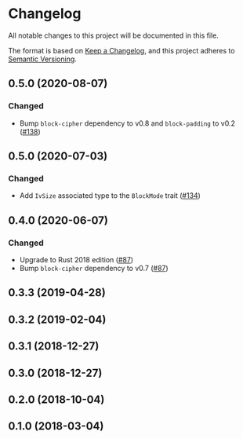 # Changelog

All notable changes to this project will be documented in this file.

The format is based on [Keep a Changelog](https://keepachangelog.com/en/1.0.0/),
and this project adheres to [Semantic Versioning](https://semver.org/spec/v2.0.0.html).

## 0.5.0 (2020-08-07)
### Changed
- Bump `block-cipher` dependency to v0.8 and `block-padding` to v0.2 ([#138])

[#138]: https://github.com/RustCrypto/block-ciphers/pull/138

## 0.5.0 (2020-07-03)
### Changed
- Add `IvSize` associated type to the `BlockMode` trait ([#134])

[#134]: https://github.com/RustCrypto/block-ciphers/pull/134

## 0.4.0 (2020-06-07)
### Changed
- Upgrade to Rust 2018 edition ([#87])
- Bump `block-cipher` dependency to v0.7 ([#87])

[#87]: https://github.com/RustCrypto/block-ciphers/pull/87

## 0.3.3 (2019-04-28)

## 0.3.2 (2019-02-04)

## 0.3.1 (2018-12-27)

## 0.3.0 (2018-12-27)

## 0.2.0 (2018-10-04)

## 0.1.0 (2018-03-04)
